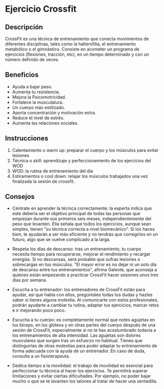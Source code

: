 # Ejercicio Crossfit

## Descripción
CrossFit es una técnica de entrenamiento que conecta movimientos de diferentes disciplinas, tales como la halterofilia, el entrenamiento metabólico o el gimnástico. Consiste en acometer un programa de ejercicios (flexiones, tracción, etc), en un tiempo determinado y con un número definido de veces.

## Beneficios
- Ayuda a bajar peso. 
- Aumenta tu resistencia. 
- Mejora la Psicomotricidad. 
- Fortalece la musculatura. 
- Un cuerpo más estilizado. 
- Aporta concentración y motivación extra. 
- Reduce el nivel de estrés.
- Aumenta las relaciones sociales.

## Instrucciones
1. Calentamiento o warm up: preparar el cuerpo y los músculos para evitar lesiones
2. Técnica o skill: aprendizaje y perfeccionamiento de los ejercicios del WOD
3. WOD: la rutina de entrenamiento del día
4. Estiramientos o cool down: relajar los músculos trabajados una vez finalizada la sesión de crossfit.

## Consejos
- Céntrate en aprender la técnica correctamente: la experta indica que este debería ser el objetivo principal de todas las personas que empiezan durante sus primeros seis meses, independientemente del peso que levanten. Ella señala que todos los ejercicios, aunque sean simples, tienen "su técnica correcta a nivel biomecánico". Si los haces bien, te ayudarán a ser más eficiente y no tendrás que corregirlos en un futuro, algo que se vuelve complicado a la larga.

- Respeta los días de descanso: tras un entrenamiento, tu cuerpo necesita tiempo para recuperarse, mejorar el rendimiento y recargar energías. Si no descansas, será probable que sufras lesiones o sobrecargas en tus músculos. "El mayor error es no dejar ni un solo día de descanso entre tus entrenamientos", afirma Galeote, que aconseja a quienes están empezando a practicar CrossFit hacer sesiones unos tres días por semana.

- Escucha a tu entrenador: los entrenadores de CrossFit están para ayudar, así que habla con ellos, pregúntales todas tus dudas y hazles saber si tienes alguna molestia. Al comunicarte con estos profesionales, podrán ayudarte a cambiar tu rutina, adaptar tus ejercicios, marcar retos e ir mejorando poco poco.

- Escucha a tu cuerpo: es completamente normal que notes agujetas en los bíceps, en los glúteos y en otras partes del cuerpo después de una sesión de CrossFit, especialmente si no te has acostumbrado todavía a los entrenamientos de alta intensidad. Las agujetas son dolores musculares que surgen tras un esfuerzo no habitual. Tienes que distinguirlas de otras molestias para poder adaptar tu entrenamiento de forma adecuada con la ayuda de un entrenador. En caso de duda, consulta a un fisioterapeuta.

- Dedica tiempo a la movilidad: el trabajo de movilidad es esencial para perfeccionar tu técnica al hacer los ejercicios. Te permitirá superar limitaciones y evitar ciertas dificultades. Por ejemplo, no poder bajar mucho o que se te levanten los talones al tratar de hacer una sentadilla.
